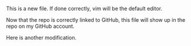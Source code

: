 This is a new file.
If done correctly, vim will be the default editor.

Now that the repo is correctly linked to GitHub, this file will show up in the repo on my GitHub account.

Here is another modification.
